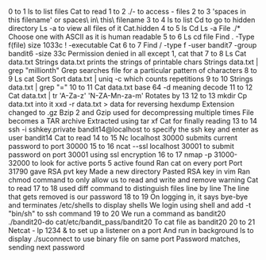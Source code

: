 0 to 1 
ls to list files
Cat to read
1 to 2 
./- to access - files
2 to 3 
'spaces in this filename' or spaces\ in\ this\ filename
3 to 4 
ls to list
Cd to go to hidden directory
Ls -a to view all files of it
Cat.hidden
4 to 5 
ls
Cd
Ls -a
File ./* Choose one with ASCII as it is human readable
5 to 6
Ls cd file
Find . -Type f(file) size 1033c ! -executable
Cat
6 to 7
Find / -type f -user bandit7 -group bandit6 -size 33c
Permission denied in all except 1, cat that
7 to 8
Ls
Cat data.txt
Strings data.txt prints the strings of printable chars
Strings data.txt | grep "millionth"
Grep searches file for a particular pattern of characters
8 to 9
Ls cat
Sort
Sort data.txt | uniq -c which counts repetitions
9 to 10
Strings data.txt | grep "="
10 to 11
Cat data.txt
base 64 -d meaning decode
11 to 12
Cat data.txt | tr 'A-Za-z' 'N-ZA-Mn-za-m'
Rotates by 13
12 to 13
mkdir 
Cp data.txt into it
xxd -r data.txt > data for reversing hexdump
Extension changed to .gz
Bzip 2 and Gzip used for decompressing multiple times
File becomes a TAR archive
Extracted using tar xf
Cat for finally reading
13 to 14
ssh -i sshkey.private bandit14@localhost to specify the ssh key and enter as user bandit14
Cat to read
14 to 15
Nc localhost 30000 submits current password to port 30000
15 to 16
ncat --ssl localhost 30001 to submit password on port 30001 using ssl encryption 
16 to 17
nmap -p 31000-32000 to look for active ports
5 active found
Ran cat on every port 
Port 31790 gave RSA pvt key
Made a new directory
Pasted RSA key in vim
Ran chmod command to only allow us to read and write and remove warning
Cat to read
17 to 18
used diff command to distinguish files line by line 
The line that gets removed is our password
18 to 19
On logging in, it says bye-bye and terminates
/etc/shells to display shells
We login using shell and add -t "bin/sh" to ssh command
19 to 20
We run a command as bandit20
./bandit20-do cat/etc/bandit_pass/bandit20
To cat file as bandit20
20 to 21
Netcat - lp 1234 & to set up a listener on a port
And run in background
ls to display
./suconnect to use binary file on same port
Password matches, sending next password
